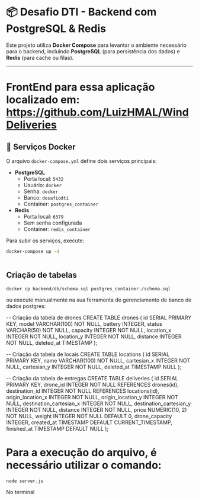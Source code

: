 # 📦 Desafio DTI - Backend com PostgreSQL & Redis

Este projeto utiliza **Docker Compose** para levantar o ambiente necessário para o backend, incluindo **PostgreSQL** (para persistência dos dados) e **Redis** (para cache ou filas).

---

# FrontEnd para essa aplicação localizado em: https://github.com/LuizHMAL/WindDeliveries

## 🐳 Serviços Docker

O arquivo `docker-compose.yml` define dois serviços principais:

- **PostgreSQL**
  - Porta local: `5432`
  - Usuário: `docker`
  - Senha: `docker`
  - Banco: `desafiodti`
  - Container: `postgres_container`
- **Redis**
  - Porta local: `6379`
  - Sem senha configurada
  - Container: `redis_container`

Para subir os serviços, execute:

```bash
docker-compose up -d



```
## Criação de tabelas

```
docker cp backend/db/schema.sql postgres_container:/schema.sql

```
ou execute manualmente na sua ferramenta de gerenciamento de banco de dados postgres:

-- Criação da tabela de drones
CREATE TABLE drones (
  id SERIAL PRIMARY KEY,
  model VARCHAR(100) NOT NULL,
  battery INTEGER,
  status VARCHAR(50) NOT NULL,
  capacity INTEGER NOT NULL,
  location_x INTEGER NOT NULL,
  location_y INTEGER NOT NULL,
  distance INTEGER NOT NULL,
  deleted_at TIMESTAMP
);

-- Criação da tabela de locais
CREATE TABLE locations (
  id SERIAL PRIMARY KEY,
  name VARCHAR(100) NOT NULL,
  cartesian_x INTEGER NOT NULL,
  cartesian_y INTEGER NOT NULL,
  deleted_at TIMESTAMP NULL
);

-- Criação da tabela de entregas
CREATE TABLE deliveries (
  id SERIAL PRIMARY KEY,
  drone_id INTEGER NOT NULL REFERENCES drones(id),
  destination_id INTEGER NOT NULL REFERENCES locations(id),
  origin_location_x INTEGER NOT NULL,
  origin_location_y INTEGER NOT NULL,
  destination_cartesian_x INTEGER NOT NULL,
  destination_cartesian_y INTEGER NOT NULL,
  distance INTEGER NOT NULL,
  price NUMERIC(10, 2) NOT NULL,
  weight INTEGER NOT NULL DEFAULT 0,
  drone_capacity INTEGER,
  created_at TIMESTAMP DEFAULT CURRENT_TIMESTAMP,
  finished_at TIMESTAMP DEFAULT NULL
);
# Para a execução do arquivo, é necessário utilizar o comando:
```
node server.js 
```
No terminal
